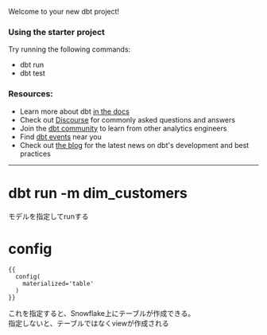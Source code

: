 Welcome to your new dbt project!

### Using the starter project

Try running the following commands:
- dbt run
- dbt test


### Resources:
- Learn more about dbt [in the docs](https://docs.getdbt.com/docs/introduction)
- Check out [Discourse](https://discourse.getdbt.com/) for commonly asked questions and answers
- Join the [dbt community](http://community.getbdt.com/) to learn from other analytics engineers
- Find [dbt events](https://events.getdbt.com) near you
- Check out [the blog](https://blog.getdbt.com/) for the latest news on dbt's development and best practices

---

# dbt run -m dim_customers
モデルを指定してrunする

# config

```
{{
  config(
    materialized='table'
  )
}}
```

これを指定すると、Snowflake上にテーブルが作成できる。  
指定しないと、テーブルではなくviewが作成される